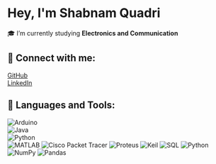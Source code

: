 #  Hey, I'm Shabnam Quadri  

🎓 I’m currently studying **Electronics and Communication**

## 🔗 Connect with me:
 [GitHub](https://github.com/ShabnamQuadri)  
[LinkedIn](https://www.linkedin.com/in/shabnam-quadri-5830a22a9)

## 🔌 Languages and Tools:
 ![Arduino](https://img.shields.io/badge/-Arduino-00979D?style=flat&logo=arduino&logoColor=white)  
 ![Java](https://img.shields.io/badge/-Java-007396?style=flat&logo=java&logoColor=white)  
 ![Python](https://img.shields.io/badge/-Python-3776AB?style=flat&logo=python&logoColor=white)  
![MATLAB](https://img.shields.io/badge/-MATLAB-orange?style=flat)
![Cisco Packet Tracer](https://img.shields.io/badge/-Cisco%20Packet%20Tracer-1BA0D7?style=flat&logo=cisco&logoColor=white)
![Proteus](https://img.shields.io/badge/-Proteus-2D5DA1?style=flat&logo=visualstudio&logoColor=white)
![Keil](https://img.shields.io/badge/-Keil%20uVision-007ACC?style=flat&logo=c&logoColor=white)
![SQL](https://img.shields.io/badge/-SQL-4479A1?style=flat&logo=mysql&logoColor=white)
![Python](https://img.shields.io/badge/-Python-3776AB?style=flat&logo=python&logoColor=white)
![NumPy](https://img.shields.io/badge/-NumPy-013243?style=flat&logo=numpy&logoColor=white)
![Pandas](https://img.shields.io/badge/-Pandas-150458?style=flat&logo=pandas&logoColor=white)



<!-- Optional GitHub Stats -->
<!--
## 📈 GitHub Stats:
![Shabnam's GitHub stats](https://github-readme-stats.vercel.app/api?username=ShabnamQuadri&show_icons=true&theme=radical)
-->
